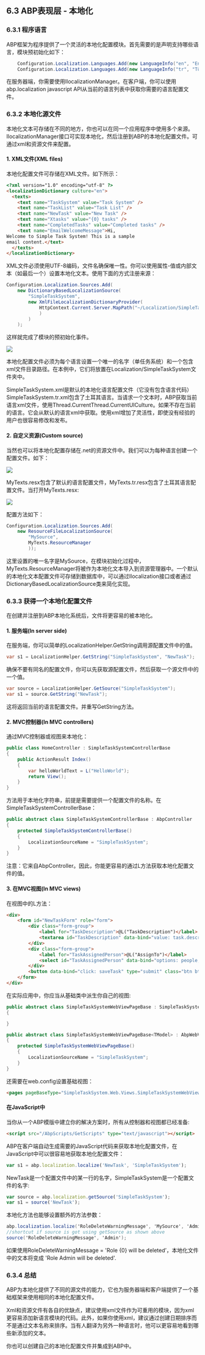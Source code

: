 ##  6.3 ABP表现层 - 本地化

### 6.3.1 程序语言

ABP框架为程序提供了一个灵活的本地化配置模块。首先需要的是声明支持哪些语言，模块预初始化如下：

``` csharp
    Configuration.Localization.Languages.Add(new LanguageInfo("en", "English", "famfamfam-flag-england", true));
    Configuration.Localization.Languages.Add(new LanguageInfo("tr", "Türkçe", "famfamfam-flag-tr"));
```

在服务器端，你需要使用IlocalizationManager。在客户端，你可以使用abp.localization javascript API从当前的语言列表中获取你需要的语言配置文件。
### 6.3.2 本地化源文件
本地化文本可存储在不同的地方，你也可以在同一个应用程序中使用多个来源。IlocalizationManager接口可实现本地化，然后注册到ABP的本地化配置文件。可通过xml和资源文件来配置。
#### 1. XML文件(XML files)
本地化配置文件可存储在XML文件。如下所示：

``` html
<?xml version="1.0" encoding="utf-8" ?>
<localizationDictionary culture="en">
  <texts>
    <text name="TaskSystem" value="Task System" />
    <text name="TaskList" value="Task List" />
    <text name="NewTask" value="New Task" />
    <text name="Xtasks" value="{0} tasks" />
    <text name="CompletedTasks" value="Completed tasks" />
    <text name="EmailWelcomeMessage">Hi,
Welcome to Simple Task System! This is a sample
email content.</text>
  </texts>
</localizationDictionary>
```

XML文件必须使用UTF-8编码，文件名确保唯一性。你可以使用属性-值或内部文本（如最后一个）设置本地化文本。使用下面的方式注册来源：

``` csharp
Configuration.Localization.Sources.Add(
    new DictionaryBasedLocalizationSource(
        "SimpleTaskSystem",
        new XmlFileLocalizationDictionaryProvider(
            HttpContext.Current.Server.MapPath("~/Localization/SimpleTaskSystem")
            )
        )
    );
```

这样就完成了模块的预初始化事件。

![](https://github.com/ABPFrameWorkGroup/AbpDocument2Chinese/blob/master/Markdown/images/5.2.1.png)

本地化配置文件必须为每个语言设置一个唯一的名字（单任务系统）和一个包含xml文件目录路径。在本例中，它们将放置在Localization/SimpleTaskSystem文件夹中。

SimpleTaskSystem.xml是默认的本地化语言配置文件（它没有包含语言代码）SimpleTaskSystem.tr.xml包含了土耳其语言。当请求一个文本时，ABP获取当前语言xml文件，使用Thread.CurrentThread.CurrentUICulture。如果不存在当前的语言。它会从默认的语言xml中获取。使用xml增加了灵活性，即使没有经验的用户也很容易修改和发布。

#### 2. 自定义资源(Custom source)
当然也可以将本地化配置存储在.net的资源文件中。我们可以为每种语言创建一个配置文件。如下：

![](https://github.com/ABPFrameWorkGroup/AbpDocument2Chinese/blob/master/Markdown/images/5.2.2.png)

MyTexts.resx包含了默认的语言配置文件，MyTexts.tr.resx包含了土耳其语言配置文件。当打开MyTexts.resx:

![](https://github.com/ABPFrameWorkGroup/AbpDocument2Chinese/blob/master/Markdown/images/5.2.3.png)

配置方法如下：

``` csharp
Configuration.Localization.Sources.Add(
    new ResourceFileLocalizationSource(
        "MySource",
        MyTexts.ResourceManager
        ));
```

这里设置的唯一名字是MySource，在模块初始化过程中，MyTexts.ResourceManager将被作为本地化文本导入到资源管理器中。一个默认的本地化文本配置文件可存储到数据库中，可以通过Ilocalization接口或者通过DictionaryBasedLocalizationSource类来简化实现。

### 6.3.3 获得一个本地化配置文件
在创建并注册到ABP本地化系统后，文件将更容易的被本地化。

#### 1. 服务端(In server side)

在服务端，你可以简单的LocalizationHelper.GetString调用源配置文件中的值。

``` csharp
var s1 = LocalizationHelper.GetString("SimpleTaskSystem", "NewTask");
```

确保不要有同名的配置文件，你可以先获取源配置文件，然后获取一个源文件中的一个值。

``` csharp
var source = LocalizationHelper.GetSource("SimpleTaskSystem");
var s1 = source.GetString("NewTask");
```

这将返回当前的语言配置文件。并重写GetString方法。

#### 2. MVC控制器(In MVC controllers)
通过MVC控制器或视图来本地化：

``` csharp
public class HomeController : SimpleTaskSystemControllerBase
{
    public ActionResult Index()
    {
        var helloWorldText = L("HelloWorld");
        return View();
    }
}
```

方法用于本地化字符串，前提是需要提供一个配置文件的名称。在SimpleTaskSystemControllerBase：

``` csharp
public abstract class SimpleTaskSystemControllerBase : AbpController
{
    protected SimpleTaskSystemControllerBase()
    {
        LocalizationSourceName = "SimpleTaskSystem";
    }
}
```

注意：它来自AbpController。因此，你能更容易的通过L方法获取本地化配置文件的值。
#### 3. 在MVC视图(In MVC views)
在视图中的L方法：

``` html
<div>
    <form id="NewTaskForm" role="form">
        <div class="form-group">
            <label for="TaskDescription">@L("TaskDescription")</label>
            <textarea id="TaskDescription" data-bind="value: task.description" class="form-control" rows="3" placeholder="@L("EnterDescriptionHere")" required></textarea>
        </div>
        <div class="form-group">
            <label for="TaskAssignedPerson">@L("AssignTo")</label>
            <select id="TaskAssignedPerson" data-bind="options: people, optionsText: 'name', optionsValue: 'id', value: task.assignedPersonId, optionsCaption: '@L("SelectPerson")'" class="form-control"></select>
        </div>
        <button data-bind="click: saveTask" type="submit" class="btn btn-primary">@L("CreateTheTask")</button>
    </form>
</div>
```

在实际应用中，你应当从基础类中派生你自己的视图:

``` csharp
public abstract class SimpleTaskSystemWebViewPageBase : SimpleTaskSystemWebViewPageBase<dynamic>
{

}

public abstract class SimpleTaskSystemWebViewPageBase<TModel> : AbpWebViewPage<TModel>
{
    protected SimpleTaskSystemWebViewPageBase()
    {
        LocalizationSourceName = "SimpleTaskSystem";
    }
}
```

还需要在web.config设置基础视图：

``` html
<pages pageBaseType="SimpleTaskSystem.Web.Views.SimpleTaskSystemWebViewPageBase">
```
#### 在JavaScript中
当你从一个ABP模版中建立你的解决方案时，所有从控制器和视图都已经准备:

``` html
<script src="/AbpScripts/GetScripts" type="text/javascript"></script>
```

ABP在客户端自动生成需要的JavaScript代码来获取本地化配置文件，在JavaScript中可以很容易地获取本地化配置文件：

``` JavaScript
var s1 = abp.localization.localize('NewTask', 'SimpleTaskSystem');
```

NewTask是一个配置文件中的某一行的名字，SimpleTaskSystem是一个配置文件的名字:

``` JavaScript
var source = abp.localization.getSource('SimpleTaskSystem');
var s1 = source('NewTask');
```

本地化方法也能够设置额外的方法参数：
``` csharp
abp.localization.localize('RoleDeleteWarningMessage', 'MySource', 'Admin');
//shortcut if source is got using getSource as shown above
source('RoleDeleteWarningMessage', 'Admin');
```

如果使用RoleDeleteWarningMessage = 'Role {0} will be deleted’，本地化文件中的文本将变成 'Role Admin will be deleted'.

### 6.3.4 总结
ABP为本地化提供了不同的源文件的能力，它也为服务器端和客户端提供了一个基础框架来使用相同的本地化配置文件。

Xml和资源文件有各自的优缺点，建议使用xml文件作为可重用的模块，因为xml更容易添加新语言模块的代码。此外，如果你使用xml，建议通过创建日期排序而不是通过文本名称来排序。当有人翻译为另外一种语言时，他可以更容易地看到哪些新添加的文本。

你也可以创建自己的本地化配置文件并集成到ABP中。








